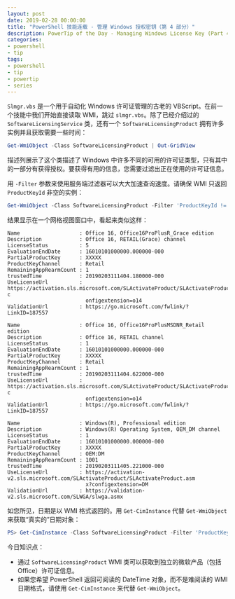 ```yaml
---
layout: post
date: 2019-02-28 00:00:00
title: "PowerShell 技能连载 - 管理 Windows 授权密钥（第 4 部分）"
description: PowerTip of the Day - Managing Windows License Key (Part 4)
categories:
- powershell
- tip
tags:
- powershell
- tip
- powertip
- series
---
```

`Slmgr.vbs` 是一个用于自动化 Windows 许可证管理的古老的 VBScript。在前一个技能中我们开始直接读取 WMI，跳过 `slmgr.vbs`。除了已经介绍过的 `SoftwareLicensingService` 类，还有一个 `SoftwareLicensingProduct` 拥有许多实例并且获取需要一些时间：

```powershell
Get-WmiObject -Class SoftwareLicensingProduct | Out-GridView 
```

描述列展示了这个类描述了 Windows 中许多不同的可用的许可证类型，只有其中的一部分有获得授权。要获得有用的信息，您需要过滤出正在使用的许可证信息。

用 `-Filter` 参数来使用服务端过滤器可以大大加速查询速度。请确保 WMI 只返回 `ProductKeyId` 非空的实例：

```powershell
Get-WmiObject -Class SoftwareLicensingProduct -Filter 'ProductKeyId != NULL' | Select-Object -Property Name, Description, LicenseStatus, EvaluationEndDate, PartialProductKey, ProductKeyChannel, RemainingAppRearmCount, trustedTime, UseLicenseUrl, ValidationUrl | Out-GridView
```

结果显示在一个网格视图窗口中，看起来类似这样：

    Name                   : Office 16, Office16ProPlusR_Grace edition
    Description            : Office 16, RETAIL(Grace) channel
    LicenseStatus          : 5
    EvaluationEndDate      : 16010101000000.000000-000
    PartialProductKey      : XXXXX
    ProductKeyChannel      : Retail
    RemainingAppRearmCount : 1
    trustedTime            : 20190203111404.180000-000
    UseLicenseUrl          : https://activation.sls.microsoft.com/SLActivateProduct/SLActivateProduct.asmx?c
                             onfigextension=o14
    ValidationUrl          : https://go.microsoft.com/fwlink/?LinkID=187557
    
    Name                   : Office 16, Office16ProPlusMSDNR_Retail edition
    Description            : Office 16, RETAIL channel
    LicenseStatus          : 1
    EvaluationEndDate      : 16010101000000.000000-000
    PartialProductKey      : XXXXX
    ProductKeyChannel      : Retail
    RemainingAppRearmCount : 1
    trustedTime            : 20190203111404.622000-000
    UseLicenseUrl          : https://activation.sls.microsoft.com/SLActivateProduct/SLActivateProduct.asmx?c
                             onfigextension=o14
    ValidationUrl          : https://go.microsoft.com/fwlink/?LinkID=187557
    
    Name                   : Windows(R), Professional edition
    Description            : Windows(R) Operating System, OEM_DM channel
    LicenseStatus          : 1
    EvaluationEndDate      : 16010101000000.000000-000
    PartialProductKey      : XXXXX
    ProductKeyChannel      : OEM:DM
    RemainingAppRearmCount : 1001
    trustedTime            : 20190203111405.221000-000
    UseLicenseUrl          : https://activation-v2.sls.microsoft.com/SLActivateProduct/SLActivateProduct.asm
                             x?configextension=DM
    ValidationUrl          : https://validation-v2.sls.microsoft.com/SLWGA/slwga.asmx

如您所见，日期是以 WMI 格式返回的。用 `Get-CimInstance` 代替 `Get-WmiObject` 来获取“真实的”日期对象：

```powershell
PS> Get-CimInstance -Class SoftwareLicensingProduct -Filter 'ProductKeyId != NULL' | Select-Object -Property Name, Description, LicenseStatus, EvaluationEndDate, PartialProductKey, ProductKeyChannel, RemainingAppRearmCount, trustedTime, UseLicenseUrl, ValidationUrl  
```

今日知识点：

* 通过 `SoftwareLicensingProduct` WMI 类可以获取到独立的微软产品（包括 Office）许可证信息。
* 如果您希望 PowerShell 返回可阅读的 DateTime 对象，而不是难阅读的 WMI 日期格式，请使用 `Get-CimInstance` 来代替 `Get-WmiObject`。

<!--本文国际来源：[Managing Windows License Key (Part 4)](https://community.idera.com/database-tools/powershell/powertips/b/tips/posts/managing-windows-license-key-part-4)-->
